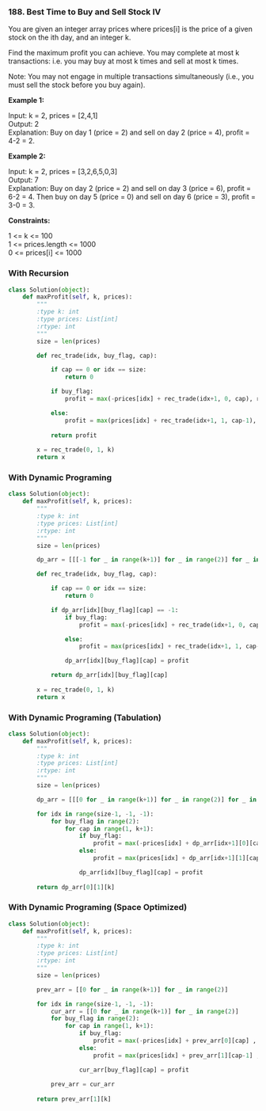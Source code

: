 ### 188. Best Time to Buy and Sell Stock IV

You are given an integer array prices where prices[i] is the price of a given stock on the ith day, and an integer k.

Find the maximum profit you can achieve. You may complete at most k transactions: i.e. you may buy at most k times and sell at most k times.

Note: You may not engage in multiple transactions simultaneously (i.e., you must sell the stock before you buy again).

**Example 1:**  

Input: k = 2, prices = [2,4,1]  
Output: 2  
Explanation: Buy on day 1 (price = 2) and sell on day 2 (price = 4), profit = 4-2 = 2.

**Example 2:**

Input: k = 2, prices = [3,2,6,5,0,3]  
Output: 7  
Explanation: Buy on day 2 (price = 2) and sell on day 3 (price = 6), profit = 6-2 = 4. Then buy on day 5 (price = 0) and sell on day 6 (price = 3), profit = 3-0 = 3.

**Constraints:**

1 <= k <= 100  
1 <= prices.length <= 1000  
0 <= prices[i] <= 1000  

### With Recursion

```python
class Solution(object):
    def maxProfit(self, k, prices):
        """
        :type k: int
        :type prices: List[int]
        :rtype: int
        """
        size = len(prices)

        def rec_trade(idx, buy_flag, cap):

            if cap == 0 or idx == size:
                return 0

            if buy_flag:
                profit = max(-prices[idx] + rec_trade(idx+1, 0, cap), rec_trade(idx+1, 1, cap))

            else:
                profit = max(prices[idx] + rec_trade(idx+1, 1, cap-1), rec_trade(idx+1, 0, cap))
            
            return profit
        
        x = rec_trade(0, 1, k)
        return x
```

### With Dynamic Programing

```python
class Solution(object):
    def maxProfit(self, k, prices):
        """
        :type k: int
        :type prices: List[int]
        :rtype: int
        """
        size = len(prices)

        dp_arr = [[[-1 for _ in range(k+1)] for _ in range(2)] for _ in range(size)]

        def rec_trade(idx, buy_flag, cap):

            if cap == 0 or idx == size:
                return 0

            if dp_arr[idx][buy_flag][cap] == -1:
                if buy_flag:
                    profit = max(-prices[idx] + rec_trade(idx+1, 0, cap), rec_trade(idx+1, 1, cap))

                else:
                    profit = max(prices[idx] + rec_trade(idx+1, 1, cap-1), rec_trade(idx+1, 0, cap))

                dp_arr[idx][buy_flag][cap] = profit

            return dp_arr[idx][buy_flag][cap]
        
        x = rec_trade(0, 1, k)
        return x
```

### With Dynamic Programing (Tabulation)

```python
class Solution(object):
    def maxProfit(self, k, prices):
        """
        :type k: int
        :type prices: List[int]
        :rtype: int
        """
        size = len(prices)

        dp_arr = [[[0 for _ in range(k+1)] for _ in range(2)] for _ in range(size+1)]

        for idx in range(size-1, -1, -1):
            for buy_flag in range(2):
                for cap in range(1, k+1):
                    if buy_flag:
                        profit = max(-prices[idx] + dp_arr[idx+1][0][cap] , dp_arr[idx+1][1][cap])
                    else:
                        profit = max(prices[idx] + dp_arr[idx+1][1][cap-1] , dp_arr[idx+1][0][cap])

                    dp_arr[idx][buy_flag][cap] = profit
        
        return dp_arr[0][1][k]
```

### With Dynamic Programing (Space Optimized)

```python
class Solution(object):
    def maxProfit(self, k, prices):
        """
        :type k: int
        :type prices: List[int]
        :rtype: int
        """
        size = len(prices)

        prev_arr = [[0 for _ in range(k+1)] for _ in range(2)]

        for idx in range(size-1, -1, -1):
            cur_arr = [[0 for _ in range(k+1)] for _ in range(2)]
            for buy_flag in range(2):
                for cap in range(1, k+1):
                    if buy_flag:
                        profit = max(-prices[idx] + prev_arr[0][cap] , prev_arr[1][cap])
                    else:
                        profit = max(prices[idx] + prev_arr[1][cap-1] , prev_arr[0][cap])

                    cur_arr[buy_flag][cap] = profit
            
            prev_arr = cur_arr
        
        return prev_arr[1][k]
```